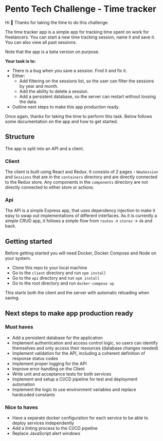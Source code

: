 # Pento Tech Challenge - Time tracker

Hi 👋
Thanks for taking the time to do this challenge.

The time tracker app is a simple app for tracking time spent on work for freelancers. You can start a new time tracking session, name it and save it.
You can also view all past sessions.

Note that the app is a beta version on purpose.

**Your task is to:**

- There is a bug when you save a session. Find it and fix it.
- Either:
  - Add filtering on the sessions list, so the user can filter the sessions by year and month.
  - Add the ability to delete a session.
  - Add a persistent database, so the server can restart without loosing the data.
- Outline next steps to make this app production ready.

Once again, thanks for taking the time to perform this task. Below follows some documentation on the app and how to get started.

## Structure

The app is split into an API and a client.

### Client

The client is built using React and Redux. It consists of 2 pages - `NewSession` and `Sessions` that are in the `containers` directory and are directly connected to the Redux store. Any components in the `components` directory are not directly connected to either store or actions.

### Api

The API is a simple Express app, that uses dependency injection to make it easy to swap out implementations of different interfaces. As it is currently a simple CRUD app, it follows a simple flow from `routes` -> `stores` -> `db` and back.

## Getting started

Before getting started you will need Docker, Docker Compose and Node on your system.

- Clone this repo to your local machine
- Go to the `client` directory and run `npm install`
- Go to the `api` directory and run `npm install`
- Go to the root directory and run `docker-compose up`

This starts both the client and the server with automatic reloading when saving.

## Next steps to make app production ready

### Must haves
- Add a persistent database for the application
- Implement authentication and access control logic, so users can identify themselves and only access their resources (database changes needed)
- Implement validation for the API, including a coherent definition of response status codes
- Implement proper logging for the API
- Improve error handling on the Client
- Write unit and acceptance tests for both services
- Implement and setup a CI/CD pipeline for test and deployment automation
- Implement the logic to use environment variables and replace hardcoded constants

### Nice to haves
- Have a separate docker configuration for each service to be able to deploy services independently
- Add a linting process to the CI/CD pipeline
- Replace JavaScript alert windows